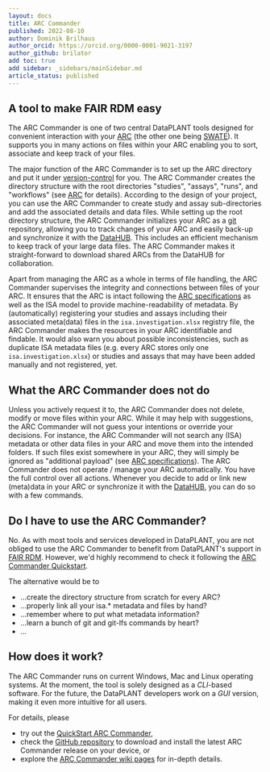 ```yaml
---
layout: docs
title: ARC Commander
published: 2022-08-10
author: Dominik Brilhaus
author_orcid: https://orcid.org/0000-0001-9021-3197
author_github: brilator
add toc: true
add sidebar: _sidebars/mainSidebar.md
article_status: published
---
```


## A tool to make FAIR RDM easy

The ARC Commander is one of two central DataPLANT tools designed for convenient interaction with your [ARC][kb-AnnotatedResearchContext] (the other one being [SWATE][kb-Swate]).
It supports you in many actions on files within your ARC enabling you to sort, associate and keep track of your files.

The major function of the ARC Commander is to set up the ARC directory and put it under [version-control][kb-VersionControlGit] for you. The ARC Commander creates the directory structure with the root directories "studies", "assays", "runs", and "workflows" (see [ARC][kb-AnnotatedResearchContext] for details).  According to the design of your project, you can use the ARC Commander to create study and assay sub-directories and add the associated details and data files. While setting up the root directory structure, the ARC Commander initializes your ARC as a [git][kb-VersionControlGit] repository, allowing you to track changes of your ARC and easily back-up and synchronize it with the [DataHUB][kb-DataHub]. This includes an efficient mechanism to keep track of your large data files. <!-- with the git lfs extension --> The ARC Commander makes it straight-forward to download shared ARCs from the DataHUB for collaboration.

Apart from managing the ARC as a whole in terms of file handling, the ARC Commander supervises the integrity and connections between files of your ARC. It ensures that the ARC is intact following the [ARC specifications][gh-ArcSpecs] <!-- is this really true? --> as well as the ISA model to provide machine-readability of metadata. By (automatically) registering your studies and assays including their associated meta(data) files in the `isa.investigation.xlsx` registry file, the ARC Commander makes the resources in your ARC identifiable and findable. It would also warn you about possible inconsistencies, such as duplicate ISA metadata files (e.g. every ARC stores only one `isa.investigation.xlsx`) or studies and assays that may have been added manually and not registered, yet.

## What the ARC Commander does not do

Unless you actively request it to, the ARC Commander does not delete, modify or move files within your ARC. While it may help with suggestions, the ARC Commander will not guess your intentions or override your decisions. For instance, the ARC Commander will not search any (ISA) metadata or other data files in your ARC and move them into the intended folders. If such files exist somewhere in your ARC, they will simply be ignored as "additional payload" (see [ARC specifications][gh-ArcSpecs]). The ARC Commander does not operate / manage your ARC automatically. You have the full control over all actions. Whenever you decide to add or link new (meta)data in your ARC or synchronize it with the [DataHUB][kb-DataHub], you can do so with a few commands.

## Do I have to use the ARC Commander?

No. As with most tools and services developed in DataPLANT, you are not obliged to use the ARC Commander to benefit from DataPLANT's support in [FAIR RDM][kb-ResearchDataManagement].
However, we'd highly recommend to check it following the [ARC Commander Quickstart][kb-QuickStart_arcCommander].

<!-- Or do you prefer to... -->
The alternative would be to

- ...create the directory structure from scratch for every ARC?  
- ...properly link all your isa.* metadata and files by hand?
- ...remember where to put what metadata information?
- ...learn a bunch of git and git-lfs commands by heart?
- ...

## How does it work?

The ARC Commander runs on current Windows, Mac and Linux operating systems. At the moment, the tool is solely designed as a <dfn title="Command-line interface">CLI</dfn>-based software. For the future, the DataPLANT developers work on a <dfn title="Graphical user interface">GUI</dfn> version, making it even more intuitive for all users.

For details, please

 - try out the [QuickStart ARC Commander][kb-QuickStart_arcCommander],
 - check the [GitHub repository][gh-ARC Commander] to download and install the latest ARC Commander release on your device, or
 - explore the [ARC Commander wiki pages][gh-ARC Commander-Wiki] for in-depth details.

<!-- Links to DataPLANT knowledge base (kb-) -->

<!-- kb-Fundamentals -->

[kb-DataManagementPlan]: ../fundamentals/DataManagementPlan.html "Data Management Plan"
[kb-DataPublications]: ../fundamentals/DataPublications.html "Data Publication"
[kb-DataSharing]: ../fundamentals/DataSharing.html "Data Sharing"
[kb-FairDataPrinciples]: ../fundamentals/FairDataPrinciples.html "FAIR Data principles"
[kb-Metadata]: ../fundamentals/Metadata.html "Metadata"
[kb-PersistentIdentifiers]: ../fundamentals/PersistentIdentifiers.html "Persistent Identifiers"
[kb-PublicDataRepositories]: ../fundamentals/PublicDataRepositories.html "Repositories"
[kb-ResearchDataManagement]: ../fundamentals/ResearchDataManagement.html "Research Data Management"
[kb-VersionControlGit]: ../fundamentals/VersionControlGit.html "Version Control and Git"

<!-- kb-Implementation -->
[kb-AnnotatedResearchContext]: ../implementation/AnnotatedResearchContext.html "Annotated Research Context"
[kb-DataHub]: ../implementation/DataHub.html "DataPLANT DataHUB"
[kb-Swate]: ../implementation/Swate.html "Swate"

<!-- kb-Tutorials -->
[kb-QuickStart_arcCommander]: ../tutorials/QuickStart_arcCommander.html "QuickStart ARC Commander"


<!-- Links to DataPLANT Homepage (hp-) -->

[hp-Registration]: <https://register.nfdi4plants.org/registration> "DataPLANT Registration"
[hp-DataHUB]: <https://git.nfdi4plants.org> "DataPLANT DataHUB"
[hp-HelpDesk]: <https://helpdesk.nfdi4plants.org> "DataPLANT Help Desk"

<!-- Links to DataPLANT GitHub (gh-) -->

[gh-DataPlant]: <https://github.com/nfdi4plants/> "GitHub DataPLANT"
[gh-ArcSpecs]: <https://github.com/nfdi4plants/ARC-specification/> "ARC specifications"
[gh-ARC Commander]: <https://github.com/nfdi4plants/arcCommander> "ARC Commander"
[gh-ARC Commander-Wiki]: <https://github.com/nfdi4plants/arcCommander/wiki> "ARC Commander Wiki"
[gh-Swate]: <https://github.com/nfdi4plants/Swate/wiki> "Swate Wiki"

<!-- Links to external (ext-) sources -->
